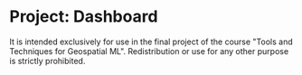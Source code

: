 # Project: Dashboard 

It is intended exclusively for use in the final project of the course "Tools and Techniques for Geospatial ML". Redistribution or use for any other purpose is strictly prohibited.

